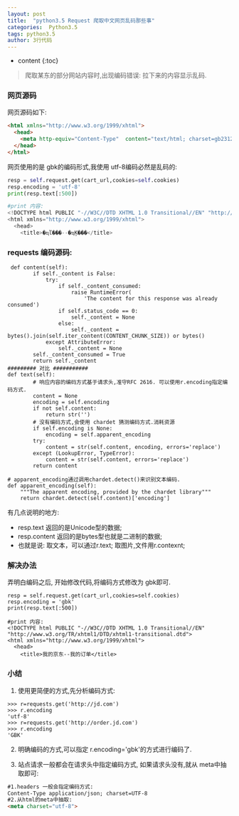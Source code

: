 ```yaml
---
layout: post
title:  "python3.5 Request 爬取中文网页乱码那些事"
categories:  Python3.5
tags: python3.5
author: 3行代码
---
```


* content
{:toc}


> 爬取某东的部分网站内容时,出现编码错误: 拉下来的内容显示乱码.

### 网页源码 
网页源码如下:
``` html
<html xmlns="http://www.w3.org/1999/xhtml">
  <head>
    <meta http-equiv="Content-Type"  content="text/html; charset=gb2312" />
  </head>
</html>
```
网页使用的是 gbk的编码形式,我使用 utf-8编码必然是乱码的:
``` python
resp = self.request.get(cart_url,cookies=self.cookies)
resp.encoding = 'utf-8'
print(resp.text[:500])

#print 内容:
<!DOCTYPE html PUBLIC "-//W3C//DTD XHTML 1.0 Transitional//EN" "http://www.w3.org/TR/xhtml1/DTD/xhtml1-transitional.dtd">
<html xmlns="http://www.w3.org/1999/xhtml">
  <head>
    <title>�ҵľ���--�ҵĶ���</title>
```

### requests 编码源码:
```
 def content(self):
        if self._content is False:
            try:
                if self._content_consumed:
                    raise RuntimeError(
                        'The content for this response was already consumed')
                if self.status_code == 0:
                    self._content = None
                else:
                    self._content = bytes().join(self.iter_content(CONTENT_CHUNK_SIZE)) or bytes()
            except AttributeError:
                self._content = None
        self._content_consumed = True
        return self._content
######### 对比 ###########
def text(self):
        # 响应内容的编码方式基于请求头,准守RFC 2616. 可以使用r.encoding指定编码方式.
        content = None
        encoding = self.encoding
        if not self.content:
            return str('')
        # 没有编码方式,会使用 chardet 猜测编码方式.消耗资源
        if self.encoding is None:
            encoding = self.apparent_encoding
        try:
            content = str(self.content, encoding, errors='replace')
        except (LookupError, TypeError):
            content = str(self.content, errors='replace')
        return content

# apparent_encoding通过调用chardet.detect()来识别文本编码.
def apparent_encoding(self):
    """The apparent encoding, provided by the chardet library"""
    return chardet.detect(self.content)['encoding']
```


有几点说明的地方:
- resp.text 返回的是Unicode型的数据;
- resp.content 返回的是bytes型也就是二进制的数据;
- 也就是说: 取文本，可以通过r.text; 取图片,文件用r.contexnt;

### 解决办法
弄明白编码之后, 开始修改代码,将编码方式修改为 gbk即可.
```
resp = self.request.get(cart_url,cookies=self.cookies)
resp.encoding = 'gbk'
print(resp.text[:500])

#print 内容:
<!DOCTYPE html PUBLIC "-//W3C//DTD XHTML 1.0 Transitional//EN" "http://www.w3.org/TR/xhtml1/DTD/xhtml1-transitional.dtd">
<html xmlns="http://www.w3.org/1999/xhtml">
  <head>
    <title>我的京东--我的订单</title>
```


### 小结

1. 使用更简便的方式,先分析编码方式:
``` shell
>>> r=requests.get('http://jd.com')
>>> r.encoding
'utf-8'
>>> r=requests.get('http://order.jd.com')
>>> r.encoding
'GBK'
```
2. 明确编码的方式,可以指定 r.encoding='gbk'的方式进行编码了.

3. 站点请求一般都会在请求头中指定编码方式, 如果请求头没有,就从 meta中抽取即可:
``` html
#1.headers 一般会指定编码方式:
Content-Type application/json; charset=UTF-8
#2.从html的meta中抽取:
<meta charset="utf-8">
```











